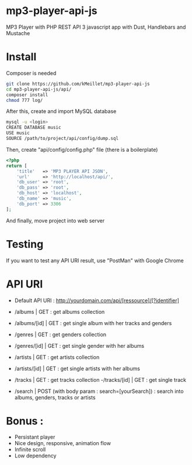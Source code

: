 # mp3-player-api-js

MP3 Player with PHP REST API
3 javascript app with Dust, Handlebars and Mustache

# Install

Composer is needed

```sh
git clone https://github.com/kMeillet/mp3-player-api-js
cd mp3-player-api-js/api/
composer install
chmod 777 log/
```

After this, create and import MySQL database

```sh
mysql -u <login>
CREATE DATABASE music
USE music
SOURCE /path/to/project/api/config/dump.sql
```

Then, create "api/config/config.php" file (there is a boilerplate)
```php
<?php
return [
    'title'   => 'MP3 PLAYER API JSON',
    'url'     => 'http://localhost/api/',
    'db_user' => 'root',
    'db_pass' => 'root',
    'db_host' => 'localhost',
    'db_name' => 'music',
    'db_port' => 3306
];
```

And finally, move project into web server

# Testing

If you want to test any API URI result, use "PostMan" with Google Chrome

# API URI

- Default API URI : http://yourdomain.com/api/[ressource]/[?identifier]

- /albums | GET : get albums collection
- /albums/[id] | GET : get single album with her tracks and genders

- /genres | GET : get genders collection
- /genres/[id] | GET : get single gender with her albums

- /artists | GET : get artists collection
- /artists/[id] | GET : get single artists with her albums

- /tracks | GET : get tracks collection
 -/tracks/[id] | GET : get single track

- /search | POST (with body param : search=[yourSearch]) : search into albums, genders, tracks or artists

# Bonus :

- Persistant player
- Nice design, responsive, animation flow
- Infinite scroll
- Low dependency